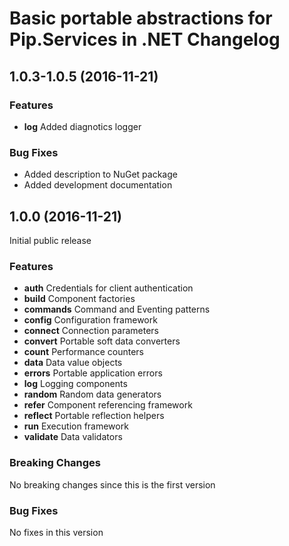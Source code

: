 # Basic portable abstractions for Pip.Services in .NET Changelog

## <a name="1.0.3-1.0.5"></a> 1.0.3-1.0.5 (2016-11-21)

### Features
* **log** Added diagnotics logger

### Bug Fixes
* Added description to NuGet package
* Added development documentation

## <a name="1.0.0"></a> 1.0.0 (2016-11-21)

Initial public release

### Features
* **auth** Credentials for client authentication
* **build** Component factories
* **commands** Command and Eventing patterns
* **config** Configuration framework
* **connect** Connection parameters
* **convert** Portable soft data converters
* **count** Performance counters
* **data** Data value objects
* **errors** Portable application errors
* **log** Logging components
* **random** Random data generators
* **refer** Component referencing framework
* **reflect** Portable reflection helpers
* **run** Execution framework
* **validate** Data validators

### Breaking Changes
No breaking changes since this is the first version

### Bug Fixes
No fixes in this version

